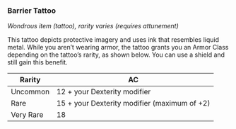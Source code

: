 ### Barrier Tattoo
*Wondrous item (tattoo), rarity varies (requires attunement)*

This tattoo depicts protective imagery and uses ink that resembles liquid metal. While you aren’t wearing armor, the tattoo grants you an Armor Class depending on the tattoo’s rarity, as shown below. You can use a shield and still gain this benefit.

Rarity | AC
------ | --
Uncommon | 12 + your Dexterity modifier
Rare | 15 + your Dexterity modifier (maximum of +2)
Very Rare | 18
